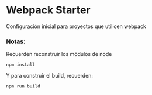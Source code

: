 # Webpack Starter

Configuración inicial para proyectos que utilicen webpack

### Notas:
Recuerden reconstruir los módulos de node 

```
npm install
```

Y para construir el build, recuerden:

```
npm run build
```